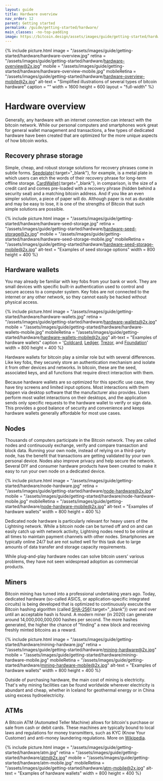 ```yaml
---
layout: guide
title: Hardware overview
nav_order: 12
parent: Getting started
permalink: /guide/getting-started/hardware/
main_classes: -no-top-padding
image: https://bitcoin.design/assets/images/guide/getting-started/hardware/hardware-preview.jpg
---
```


<!--

Editor's notes

This page provides an overview of the different types of hardware that interact with the bitcoin network. It is only a top-level summary. An idea for future expansion would be create sub-pages
to more thoroughly discuss each hardware type.

Illustration sources

- https://www.figma.com/file/qzvCvqhSRx3Jq8aywaSjlr/Bitcoin-Design-Guide-Illustrations-CO?node-id=291%3A2675
- https://www.figma.com/file/qzvCvqhSRx3Jq8aywaSjlr/Bitcoin-Design-Guide-Illustrations-CO?node-id=53%3A3663

-->

{% include picture.html
   image = "/assets/images/guide/getting-started/hardware/hardware-overview.jpg"
   retina = "/assets/images/guide/getting-started/hardware/hardware-overview@2x.jpg"
   mobile = "/assets/images/guide/getting-started/hardware/hardware-overview-mobile.jpg"
   mobileRetina = "/assets/images/guide/getting-started/hardware/hardware-overview-mobile@2x.jpg"
   alt-text = "Simplified illustrations of several types of bitcoin hardware"
   caption = ""
   width = 1600
   height = 600
   layout = "full-width"
%}

# Hardware overview

Generally, any hardware with an internet connection can interact with the bitcoin network. While our personal computers and smartphones work great for general wallet management and transactions, a few types of dedicated hardware have been created that are optimized for the more unique aspects of how bitcoin works.

## Recovery phrase storage

Simple, cheap, and robust storage solutions for recovery phrases come in subtle forms. [Seedplate](https://bitcoinseedbackup.com/){:target="_blank"}, for example, is a metal plate in which users can etch the words of their recovery phrase for long-term offline storage. [CardWallet](https://www.cardwallet.com){:target="_blank"}, in comparison, is the size of a credit card and comes pre-loaded with a recovery phrase (hidden behind a security seal) and a matching bitcoin address. And if you like an even simpler solution, a piece of paper will do. Although paper is not as durable and may be easy to lose, it is one of the strengths of Bitcoin that such simple solutions are possible.

{% include picture.html
   image = "/assets/images/guide/getting-started/hardware/hardware-seed-storage.jpg"
   retina = "/assets/images/guide/getting-started/hardware/hardware-seed-storage@2x.jpg"
   mobile = "/assets/images/guide/getting-started/hardware/hardware-seed-storage-mobile.jpg"
   mobileRetina = "/assets/images/guide/getting-started/hardware/hardware-seed-storage-mobile@2x.jpg"
   alt-text = "Examples of seed storage options"
   width = 800
   height = 400
%}

## Hardware wallets

You may already be familiar with key fobs from your bank or work. They are small devices with specific built-in authentication used to control and secure access to a computer system. Key fobs are not connected to the internet or any other network, so they cannot easily be hacked without physical access.

{% include picture.html
   image = "/assets/images/guide/getting-started/hardware/hardware-wallets.jpg"
   retina = "/assets/images/guide/getting-started/hardware/hardware-wallets@2x.jpg"
   mobile = "/assets/images/guide/getting-started/hardware/hardware-wallets-mobile.jpg"
   mobileRetina = "/assets/images/guide/getting-started/hardware/hardware-wallets-mobile@2x.jpg"
   alt-text = "Examples of hardware wallets"
   caption = '<a href="https://coldcardwallet.com" target="_blank">Coldcard</a>, <a href="https://www.ledger.com/" target="_blank">Ledger</a>, <a href="https://trezor.io" target="_blank">Trezor</a>, and <a href="https://foundationdevices.com" target="_blank">Foundation</a>'
   width = 800
   height = 400
%}

Hardware wallets for bitcoin play a similar role but with several differences. Like key fobs, they securely store an authentication mechanism and isolate it from other devices and networks. In bitcoin, these are the seed, associated keys, and all functions that require direct interaction with them.

Because hardware wallets are so optimized for this specific use case, they have tiny screens and limited input options. Most interactions with them happen via desktop software that the manufacturer also provides. Users perform most wallet interactions on their desktops, and the application sends only specific requests to the hardware wallet to verify or sign data. This provides a good balance of security and convenience and keeps hardware wallets generally affordable for most use cases.

## Nodes

Thousands of computers participate in the Bitcoin network. They are called nodes and continuously exchange, verify and compare transaction and block data. Running your own node, instead of relying on a third-party node, has the benefit that transactions are getting validated by your own personal device. Nodes also improve privacy and help secure the network. Several DIY and consumer hardware products have been created to make it easy to run your own node on a dedicated device.

{% include picture.html
   image = "/assets/images/guide/getting-started/hardware/node-hardware.jpg"
   retina = "/assets/images/guide/getting-started/hardware/node-hardware@2x.jpg"
   mobile = "/assets/images/guide/getting-started/hardware/node-hardware-mobile.jpg"
   mobileRetina = "/assets/images/guide/getting-started/hardware/node-hardware-mobile@2x.jpg"
   alt-text = "Examples of hardware wallets"
   width = 800
   height = 400
%}

Dedicated node hardware is particularly relevant for heavy users of the Lightning network. While a bitcoin node can be turned off and on and can easily catch up with network activity, Lightning nodes need to be online at all times to maintain payment channels with other nodes. Smartphones are typically online 24/7 but are not suited well for this task due to large amounts of data transfer and storage capacity requirements.

While plug-and-play hardware nodes can solve bitcoin users' various problems, they have not seen widespread adoption as commercial products.

## Miners

Bitcoin mining has turned into a professional undertaking years ago. Today, dedicated hardware (so-called ASICS, or application-specific integrated circuits) is being developed that is optimized to continuously execute the Bitcoin hashing algorithm (called [SHA-256](https://en.wikipedia.org/wiki/SHA-2){:target="_blank"}) over and over until an acceptable hash is found. A modern miner (in 2020) can generate around 14,000,000,000,000 hashes per second. The more hashes generated, the higher the chance of "finding" a new block and receiving freshly minted bitcoins as a reward.

{% include picture.html
   image = "/assets/images/guide/getting-started/hardware/mining-hardware.jpg"
   retina = "/assets/images/guide/getting-started/hardware/mining-hardware@2x.jpg"
   mobile = "/assets/images/guide/getting-started/hardware/mining-hardware-mobile.jpg"
   mobileRetina = "/assets/images/guide/getting-started/hardware/mining-hardware-mobile@2x.jpg"
   alt-text = "Examples of hardware wallets"
   width = 800
   height = 400
%}

Outside of purchasing hardware, the main cost of mining is electricity. That's why mining facilities can be found worldwide wherever electricity is abundant and cheap, whether in Iceland for geothermal energy or in China using excess hydroelectricity.

## ATMs

A Bitcoin ATM (Automated Teller Machine) allows for bitcoin's purchase or sale from cash or debit cards. These machines are typically bound to local laws and regulations for money transmitters, such as KYC (Know Your Customer) and anti-money laundering regulations. More on [Wikipedia](https://en.wikipedia.org/wiki/Bitcoin_ATM).

{% include picture.html
   image = "/assets/images/guide/getting-started/hardware/atm.jpg"
   retina = "/assets/images/guide/getting-started/hardware/atm@2x.jpg"
   mobile = "/assets/images/guide/getting-started/hardware/atm-mobile.jpg"
   mobileRetina = "/assets/images/guide/getting-started/hardware/atm-mobile@2x.jpg"
   alt-text = "Examples of hardware wallets"
   width = 800
   height = 400
%}
